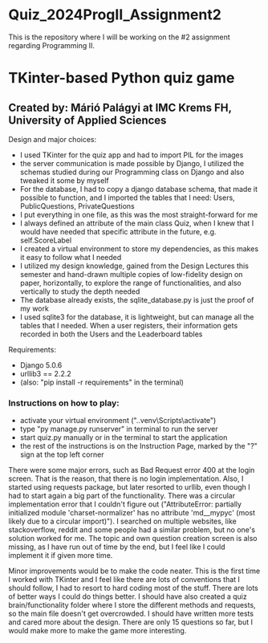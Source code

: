 # Quiz_2024ProgII_Assignment2
This is the repository where I will be working on the #2 assignment regarding Programming II.

# TKinter-based Python quiz game
## Created by: Márió Palágyi at IMC Krems FH, University of Applied Sciences

Design and major choices:
- I used TKinter for the quiz app and had to import PIL for the images
- the server communication is made possible by Django, I utilized the schemas studied during our Programming class on Django and also tweaked it some by myself
- For the database, I had to copy a django database schema, that made it possible to function, and I imported the tables that I need: Users, PublicQuestions, PrivateQuestions
- I put everything in one file, as this was the most straight-forward for me
- I always defined an attribute of the main class Quiz, when I knew that I would have needed that specific attribute in the future, e.g. self.ScoreLabel
- I created a virtual environment to store my dependencies, as this makes it easy to follow what I needed
- I utilized my design knowledge, gained from the Design Lectures this semester and hand-drawn multiple copies of low-fidelity design on paper, horizontally, to explore the range of functionalities, and also vertically to study the depth needed
- The database already exists, the sqlite_database.py is just the proof of my work
- I used sqlite3 for the database, it is lightweight, but can manage all the tables that I needed. When a user registers, their information gets recorded in both the Users and the Leaderboard tables 

Requirements:
- Django 5.0.6
- urllib3 == 2.2.2
- (also: "pip install -r requirements" in the terminal)

### Instructions on how to play:
- activate your virtual environment (".\.venv\Scripts\activate")
-  type "py manage.py runserver" in terminal to run the server
- start quiz.py manually or in the terminal to start the application
- the rest of the instructions is on the Instruction Page, marked by the "?" sign at the top left corner

There were some major errors, such as Bad Request error 400 at the login screen. That is the reason, that there is no 
login implementation.
Also, I started using requests package, but later resorted to urllib, even though I had to start again a big part of the
functionality. There was a circular implementation error that I couldn't figure out ("AttributeError: partially initialized module 'charset-normalizer' has no attribute 'md__mypyc' (most likely due to a circular import)"). I searched on multiple
websites, like stackoverflow, reddit and some people had a similar problem, but no one's solution worked for me.
The topic and own question creation screen is also missing, as I have run out of time by the end, but I feel like I could implement it if given more time.

Minor improvements would be to make the code neater. This is the first time I worked with TKinter and I feel
like there are lots of conventions that I should follow, I had to resort to hard coding most of the stuff.
There are lots of better ways I could do things better. I should have also created a quiz brain/functionality folder where 
I store the different methods and requests, so the main file doesn't get overcrowded.
I should have written more tests and cared more about the design.
There are only 15 questions so far, but I would make more to make the game more interesting.

